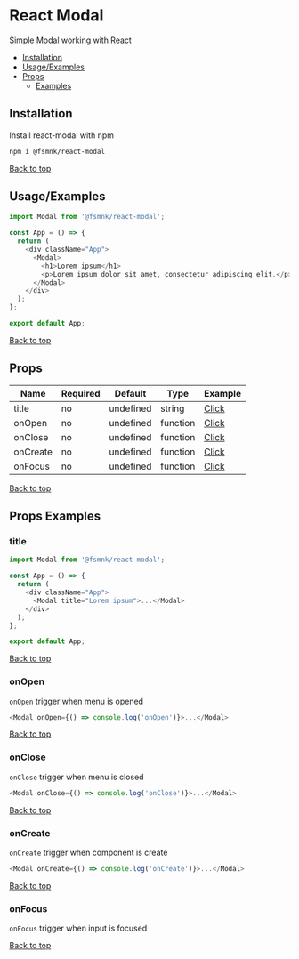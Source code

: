 # React Modal

Simple Modal working with React

- [Installation](#installation)
- [Usage/Examples](#usageexamples)
- [Props](#props)
  - [Examples](#props-examples)

## Installation

Install react-modal with npm

```bash
npm i @fsmnk/react-modal
```

[Back to top](#react-modal)

## Usage/Examples

```js
import Modal from '@fsmnk/react-modal';

const App = () => {
  return (
    <div className="App">
      <Modal>
        <h1>Lorem ipsum</h1>
        <p>Lorem ipsum dolor sit amet, consectetur adipiscing elit.</p>
      </Modal>
    </div>
  );
};

export default App;
```

[Back to top](#react-modal)

## Props

| Name     | Required | Default   | Type     | Example            |
| -------- | -------- | --------- | -------- | ------------------ |
| title    | no       | undefined | string   | [Click](#title)    |
| onOpen   | no       | undefined | function | [Click](#onopen)   |
| onClose  | no       | undefined | function | [Click](#onclose)  |
| onCreate | no       | undefined | function | [Click](#oncreate) |
| onFocus  | no       | undefined | function | [Click](#onfocus)  |

[Back to top](#react-modal)

## Props Examples

### title

```js
import Modal from '@fsmnk/react-modal';

const App = () => {
  return (
    <div className="App">
      <Modal title="Lorem ipsum">...</Modal>
    </div>
  );
};

export default App;
```

[Back to top](#react-modal)

### onOpen

`onOpen` trigger when menu is opened

```js
<Modal onOpen={() => console.log('onOpen')}>...</Modal>
```

[Back to top](#react-modal)

### onClose

`onClose` trigger when menu is closed

```js
<Modal onClose={() => console.log('onClose')}>...</Modal>
```

[Back to top](#react-modal)

### onCreate

`onCreate` trigger when component is create

```js
<Modal onCreate={() => console.log('onCreate')}>...</Modal>
```

[Back to top](#react-modal)

### onFocus

`onFocus` trigger when input is focused

[Back to top](#react-modal)
